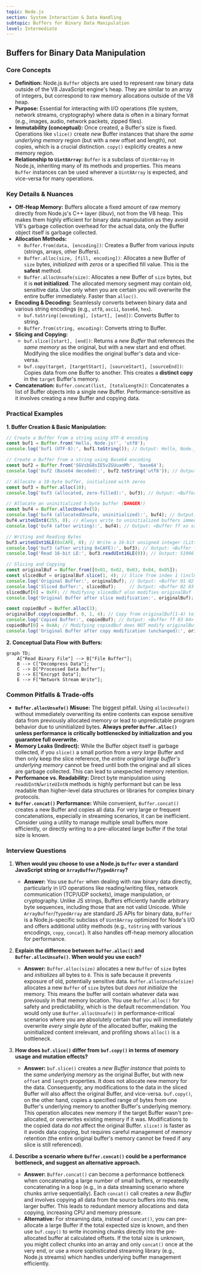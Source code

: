 ```yaml
---
topic: Node.js
section: System Interaction & Data Handling
subtopic: Buffers for Binary Data Manipulation
level: Intermediate
---
```


## Buffers for Binary Data Manipulation
### Core Concepts

*   **Definition:** Node.js `Buffer` objects are used to represent raw binary data outside of the V8 JavaScript engine's heap. They are similar to an array of integers, but correspond to raw memory allocations outside of the V8 heap.
*   **Purpose:** Essential for interacting with I/O operations (file system, network streams, cryptography) where data is often in a binary format (e.g., images, audio, network packets, zipped files).
*   **Immutability (conceptual):** Once created, a Buffer's size is fixed. Operations like `slice()` create *new* Buffer instances that share the *same underlying memory* region (but with a new offset and length), not copies, which is a crucial distinction. `copy()` explicitly creates a new memory region.
*   **Relationship to `Uint8Array`:** `Buffer` is a subclass of `Uint8Array` in Node.js, inheriting many of its methods and properties. This means `Buffer` instances can be used wherever a `Uint8Array` is expected, and vice-versa for many operations.

### Key Details & Nuances

*   **Off-Heap Memory:** Buffers allocate a fixed amount of raw memory directly from Node.js's C++ layer (libuv), not from the V8 heap. This makes them highly efficient for binary data manipulation as they avoid V8's garbage collection overhead for the actual data, only the Buffer object itself is garbage collected.
*   **Allocation Methods:**
    *   `Buffer.from(data, [encoding])`: Creates a Buffer from various inputs (strings, arrays, other Buffers).
    *   `Buffer.alloc(size, [fill, encoding])`: Allocates a new Buffer of `size` bytes, *initialized with zeros* or a specified fill value. This is the **safest** method.
    *   `Buffer.allocUnsafe(size)`: Allocates a new Buffer of `size` bytes, but it is **not initialized**. The allocated memory segment may contain old, sensitive data. Use only when you are certain you will overwrite the entire buffer immediately. Faster than `alloc()`.
*   **Encoding & Decoding:** Seamlessly converts between binary data and various string encodings (e.g., `utf8`, `ascii`, `base64`, `hex`).
    *   `buf.toString([encoding], [start], [end])`: Converts Buffer to string.
    *   `Buffer.from(string, encoding)`: Converts string to Buffer.
*   **Slicing and Copying:**
    *   `buf.slice([start], [end])`: Returns a *new Buffer* that references the *same memory* as the original, but with a new start and end offset. Modifying the slice modifies the original buffer's data and vice-versa.
    *   `buf.copy(target, [targetStart], [sourceStart], [sourceEnd])`: Copies data from one Buffer to another. This creates a **distinct copy** in the `target` Buffer's memory.
*   **Concatenation:** `Buffer.concat(list, [totalLength])`: Concatenates a list of Buffer objects into a single new Buffer. Performance-sensitive as it involves creating a new Buffer and copying data.

### Practical Examples

**1. Buffer Creation & Basic Manipulation:**

```typescript
// Create a Buffer from a string using UTF-8 encoding
const buf1 = Buffer.from('Hello, Node.js!', 'utf8');
console.log('buf1 (UTF-8):', buf1.toString()); // Output: Hello, Node.js!

// Create a Buffer from a string using Base64 encoding
const buf2 = Buffer.from('SGVsbG8sIE5vZGUuanMh', 'base64');
console.log('buf2 (Base64 decoded):', buf2.toString('utf8')); // Output: Hello, Node.js!

// Allocate a 10-byte buffer, initialized with zeros
const buf3 = Buffer.alloc(10);
console.log('buf3 (allocated, zero-filled):', buf3); // Output: <Buffer 00 00 00 00 00 00 00 00 00 00>

// Allocate an uninitialized 5-byte buffer (DANGER!)
const buf4 = Buffer.allocUnsafe(5);
console.log('buf4 (allocatedUnsafe, uninitialized):', buf4); // Output: <Buffer xx xx xx xx xx> (random bytes)
buf4.writeUInt8(255, 0); // Always write to uninitialized buffers immediately
console.log('buf4 (after writing):', buf4); // Output: <Buffer ff xx xx xx xx>

// Writing and Reading Bytes
buf3.writeUInt16LE(0xCAFE, 0); // Write a 16-bit unsigned integer (Little Endian) at offset 0
console.log('buf3 (after writing 0xCAFE):', buf3); // Output: <Buffer fe ca 00 00 00 00 00 00 00 00>
console.log('Read 16-bit LE:', buf3.readUInt16LE(0)); // Output: 51966 (0xCAFE)

// Slicing and Copying
const originalBuf = Buffer.from([0x01, 0x02, 0x03, 0x04, 0x05]);
const slicedBuf = originalBuf.slice(1, 4); // Slice from index 1 (inclusive) to 4 (exclusive)
console.log('Original Buffer:', originalBuf); // Output: <Buffer 01 02 03 04 05>
console.log('Sliced Buffer:', slicedBuf);     // Output: <Buffer 02 03 04>
slicedBuf[0] = 0xFF; // Modifying slicedBuf also modifies originalBuf
console.log('Original Buffer after slice modification:', originalBuf); // Output: <Buffer 01 ff 03 04 05>

const copiedBuf = Buffer.alloc(3);
originalBuf.copy(copiedBuf, 0, 1, 4); // Copy from originalBuf[1-4) to copiedBuf[0]
console.log('Copied Buffer:', copiedBuf); // Output: <Buffer ff 03 04>
copiedBuf[0] = 0xAA; // Modifying copiedBuf does NOT modify originalBuf
console.log('Original Buffer after copy modification (unchanged):', originalBuf); // Output: <Buffer 01 ff 03 04 05>
```

**2. Conceptual Data Flow with Buffers:**

```mermaid
graph TD;
    A["Read Binary File"] --> B["File Buffer"];
    B --> C["Decompress Data"];
    C --> D["Processed Data Buffer"];
    D --> E["Encrypt Data"];
    E --> F["Network Stream Write"];
```

### Common Pitfalls & Trade-offs

*   **`Buffer.allocUnsafe()` Misuse:** The biggest pitfall. Using `allocUnsafe()` without immediately overwriting its entire contents can expose sensitive data from previously allocated memory or lead to unpredictable program behavior due to uninitialized bytes. **Always prefer `Buffer.alloc()` unless performance is critically bottlenecked by initialization and you guarantee full overwrite.**
*   **Memory Leaks (Indirect):** While the Buffer object itself is garbage collected, if you `slice()` a small portion from a *very large* Buffer and then only keep the slice reference, the *entire original large buffer's underlying memory* cannot be freed until both the original and all slices are garbage collected. This can lead to unexpected memory retention.
*   **Performance vs. Readability:** Direct byte manipulation using `readUIntN`/`writeUIntN` methods is highly performant but can be less readable than higher-level data structures or libraries for complex binary protocols.
*   **`Buffer.concat()` Performance:** While convenient, `Buffer.concat()` creates a new Buffer and copies all data. For very large or frequent concatenations, especially in streaming scenarios, it can be inefficient. Consider using a utility to manage multiple small buffers more efficiently, or directly writing to a pre-allocated large buffer if the total size is known.

### Interview Questions

1.  **When would you choose to use a Node.js `Buffer` over a standard JavaScript string or `ArrayBuffer`/`TypedArray`?**
    *   **Answer:** You use `Buffer` when dealing with raw binary data directly, particularly in I/O operations like reading/writing files, network communication (TCP/UDP sockets), image manipulation, or cryptography. Unlike JS strings, Buffers efficiently handle arbitrary byte sequences, including those that are not valid Unicode. While `ArrayBuffer`/`TypedArray` are standard JS APIs for binary data, `Buffer` is a Node.js-specific subclass of `Uint8Array` optimized for Node's I/O and offers additional utility methods (e.g., `toString` with various encodings, `copy`, `concat`). It also handles off-heap memory allocation for performance.

2.  **Explain the difference between `Buffer.alloc()` and `Buffer.allocUnsafe()`. When would you use each?**
    *   **Answer:** `Buffer.alloc(size)` allocates a new `Buffer` of `size` bytes and *initializes* all bytes to `0`. This is safe because it prevents exposure of old, potentially sensitive data. `Buffer.allocUnsafe(size)` allocates a new `Buffer` of `size` bytes but *does not initialize* the memory. This means the buffer will contain whatever data was previously in that memory location. You use `Buffer.alloc()` for safety and predictability, which is the default recommendation. You would only use `Buffer.allocUnsafe()` in performance-critical scenarios where you are absolutely certain that you will immediately overwrite *every single byte* of the allocated buffer, making the uninitialized content irrelevant, and profiling shows `alloc()` is a bottleneck.

3.  **How does `buf.slice()` differ from `buf.copy()` in terms of memory usage and mutation effects?**
    *   **Answer:** `buf.slice()` creates a *new Buffer instance* that points to the *same underlying memory* as the original Buffer, but with new `offset` and `length` properties. It does not allocate new memory for the data. Consequently, any modifications to the data in the sliced Buffer will also affect the original Buffer, and vice-versa. `buf.copy()`, on the other hand, copies a specified range of bytes from one Buffer's underlying memory to another Buffer's underlying memory. This operation allocates new memory if the target Buffer wasn't pre-allocated, or overwrites existing memory if it was. Modifications to the copied data do *not* affect the original Buffer. `slice()` is faster as it avoids data copying, but requires careful management of memory retention (the entire original buffer's memory cannot be freed if any slice is still referenced).

4.  **Describe a scenario where `Buffer.concat()` could be a performance bottleneck, and suggest an alternative approach.**
    *   **Answer:** `Buffer.concat()` can become a performance bottleneck when concatenating a large number of small buffers, or repeatedly concatenating in a loop (e.g., in a data streaming scenario where chunks arrive sequentially). Each `concat()` call creates a *new Buffer* and involves copying all data from the source buffers into this new, larger buffer. This leads to redundant memory allocations and data copying, increasing CPU and memory pressure.
    *   **Alternative:** For streaming data, instead of `concat()`, you can pre-allocate a large Buffer if the total expected size is known, and then use `buf.copy()` to write incoming chunks directly into the pre-allocated buffer at calculated offsets. If the total size is unknown, you might collect chunks into an array and only `concat()` once at the very end, or use a more sophisticated streaming library (e.g., Node.js streams) which handles underlying buffer management efficiently.